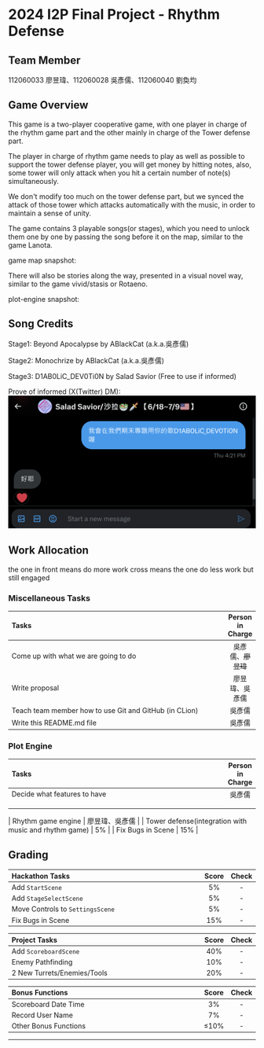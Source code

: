 # 2024 I2P Final Project - Rhythm Defense

## Team Member
112060033 廖昱瑋、112060028 吳彥儒、112060040 劉奐均

## Game Overview
This game is a two-player cooperative game, 
with one player in charge of the rhythm game part and the other mainly in charge of the Tower defense part.

The player in charge of rhythm game needs to play as well as possible to support the tower defense player, 
you will get money by hitting notes, also,
some tower will only attack when you hit a certain number of note(s) simultaneously.

We don't modify too much on the tower defense part, 
but we synced the attack of those tower which attacks automatically with the music,
in order to maintain a sense of unity. 

The game contains 3 playable songs(or stages), 
which you need to unlock them one by one by passing the song before it on the map, 
similar to the game Lanota.

game map snapshot:

There will also be stories along the way, 
presented in a visual novel way, 
similar to the game vivid/stasis or Rotaeno.

plot-engine snapshot:

## Song Credits
Stage1: Beyond Apocalypse by ABlackCat (a.k.a.吳彥儒)

Stage2: Monochrize by ABlackCat (a.k.a.吳彥儒)

Stage3: D1AB0LiC_DEV0Ti0N by Salad Savior (Free to use if informed)

Prove of informed (X(Twitter) DM):
![img.png](img.png)

## Work Allocation

the one in front means do more work
cross means the one do less work but still engaged

### Miscellaneous Tasks

| **Tasks**                                              | **Person in Charge** |
|:-------------------------------------------------------|:--------------------:|
| Come up with what we are going to do                   |     吳彥儒、~~廖昱瑋~~      |
| Write proposal                                         |       廖昱瑋、吳彥儒        |
| Teach team member how to use Git and GitHub (in CLion) |         吳彥儒          |
| Write this README.md file                              |         吳彥儒          |

### Plot Engine

| **Tasks**                    | **Person in Charge** |
|:-----------------------------|:--------------------:|
| Decide what features to have |         吳彥儒          |
|                              |                      |
|                              |                      |
|                              |                      |




| Rhythm game engine                                     |       廖昱瑋、吳彥儒        |
| Tower defense(integration with music and rhythm game)  |          5%          |
| Fix Bugs in Scene                                      |         15%          |

## Grading

| **Hackathon Tasks**              | **Score** | **Check** |
|:---------------------------------|:---------:|:---------:|
| Add `StartScene`                 |    5%     |     -     |
| Add `StageSelectScene`           |    5%     |     -     |
| Move Controls to `SettingsScene` |    5%     |     -     |
| Fix Bugs in Scene                |    15%    |     -     |

| **Project Tasks**           | **Score** | **Check** |
|:----------------------------|:---------:|:---------:|
| Add `ScoreboardScene`       |    40%    |     -     |
| Enemy Pathfinding           |    10%    |     -     |
| 2 New Turrets/Enemies/Tools |    20%    |     -     |

<!-- Please describe the new turret/enemy/tool you have implemented in the above table. -->

| **Bonus Functions**   | **Score** | **Check** |
|:----------------------|:---------:|:---------:|
| Scoreboard Date Time  |    3%     |     -     |
| Record User Name      |    7%     |     -     |
| Other Bonus Functions |   ≤10%    |     -     |

<!-- Please describe the bonus optimizations or features you have implemented in the above table. -->

---

<style>
table th{
    width: 100%;
}
</style>
